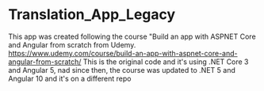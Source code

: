 # Translation_App_Legacy 
This app was created following the course "Build an app with ASPNET Core and Angular from scratch from Udemy. 
https://www.udemy.com/course/build-an-app-with-aspnet-core-and-angular-from-scratch/ 
This is the original code and it's using .NET Core 3 and Angular 5, nad since then, the course was updated to .NET 5 and Angular 10 and it's on a different repo
